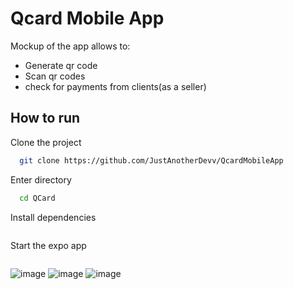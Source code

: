 # Qcard Mobile App


Mockup of the app allows to:
- Generate qr code
- Scan qr codes
- check for payments from clients(as a seller)

## How to run

Clone the project

```bash
  git clone https://github.com/JustAnotherDevv/QcardMobileApp
```

Enter directory

```bash
  cd QCard
```

Install dependencies

```yarn
```

Start the expo app

```expo start
```

![image](https://user-images.githubusercontent.com/61601037/122664889-5670b200-d1a4-11eb-9a50-887aef4db481.png)
![image](https://user-images.githubusercontent.com/61601037/122664918-8324c980-d1a4-11eb-8304-e7da19dd2699.png)
![image](https://user-images.githubusercontent.com/61601037/122664920-8750e700-d1a4-11eb-8750-e3d558ac008e.png)


